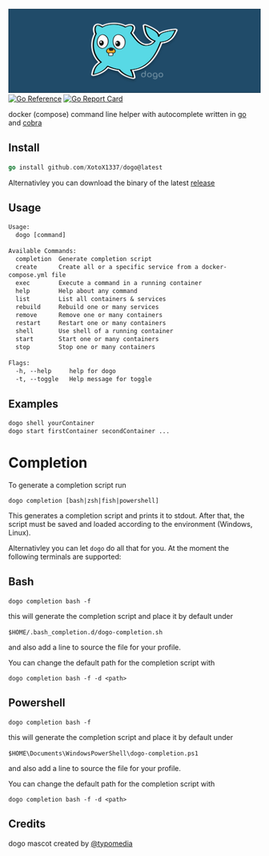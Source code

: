 ![dogo logo](assets/Dogo.png)
[![Go Reference](https://pkg.go.dev/badge/github.com/XotoX1337/dogo.svg)](https://pkg.go.dev/github.com/XotoX1337/dogo)
[![Go Report Card](https://goreportcard.com/badge/github.com/XotoX1337/dogo)](https://goreportcard.com/report/github.com/XotoX1337/dogo)

docker (compose) command line helper with autocomplete written in [go](https://go.dev/) and [cobra](https://github.com/spf13/cobra)

## Install

```go
go install github.com/XotoX1337/dogo@latest
```

Alternativley you can download the binary of the latest [release](https://github.com/XotoX1337/dogo/releases)

## Usage 
```shell
Usage:
  dogo [command]

Available Commands:
  completion  Generate completion script
  create      Create all or a specific service from a docker-compose.yml file
  exec        Execute a command in a running container
  help        Help about any command
  list        List all containers & services
  rebuild     Rebuild one or many services
  remove      Remove one or many containers
  restart     Restart one or many containers
  shell       Use shell of a running container
  start       Start one or many containers
  stop        Stop one or many containers

Flags:
  -h, --help     help for dogo
  -t, --toggle   Help message for toggle
```
## Examples
    dogo shell yourContainer
    dogo start firstContainer secondContainer ...

# Completion
To generate a completion script run 
```shell
dogo completion [bash|zsh|fish|powershell]
```
This generates a completion script and prints it to stdout. After that, the script must be saved and loaded according to the environment (Windows, Linux).

Alternativley you can let `dogo` do all that for you. At the moment the following terminals are supported:
## Bash

```shell
dogo completion bash -f
```
this will generate the completion script and place it by default under 

`$HOME/.bash_completion.d/dogo-completion.sh` 

and also add a line to source the file for your profile.

You can change the default path for the completion script with 
```shell
dogo completion bash -f -d <path>
```

## Powershell

```shell
dogo completion bash -f
```
this will generate the completion script and place it by default under 

`$HOME\Documents\WindowsPowerShell\dogo-completion.ps1` 

and also add a line to source the file for your profile.

You can change the default path for the completion script with 
```shell
dogo completion bash -f -d <path>
```


## Credits
dogo mascot created by [@typomedia](https://github.com/typomedia)

